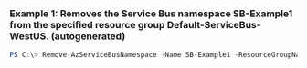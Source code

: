 ### Example 1: Removes the Service Bus namespace SB-Example1 from the specified resource group Default-ServiceBus-WestUS. (autogenerated)
```powershell
PS C:\> Remove-AzServiceBusNamespace -Name SB-Example1 -ResourceGroupName Default-ServiceBus-WestUS
```

